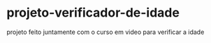 # projeto-verificador-de-idade
 projeto feito juntamente com o curso em video para verificar a idade 
